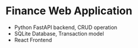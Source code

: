 # Finance Web Application

- Python FastAPI backend, CRUD operation
- SQLite Database, Transaction model
- React Frontend
